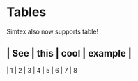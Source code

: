 # Tables

Simtex also now supports table!

| See | **this** | cool | __example__ |
---------------------------------------
| 1 | 2 | 3 | 4
| 5 | 6 | 7 | 8
